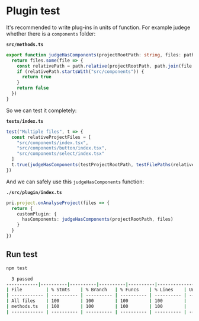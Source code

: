 # Plugin test

It's recommended to write plug-ins in units of function. For example judege whether there is a `components` folder:

**`src/methods.ts`**

```typescript
export function judgeHasComponents(projectRootPath: string, files: path.ParsedPath[]) {
  return files.some(file => {
    const relativePath = path.relative(projectRootPath, path.join(file.dir, file.name))
    if (relativePath.startsWith("src/components")) {
      return true
    }
    return false
  })
}
```

So we can test it completely:

**`tests/index.ts`**

```typescript
test("Multiple files", t => {
  const relativeProjectFiles = [
    "src/components/index.tsx",
    "src/components/button/index.tsx",
    "src/components/select/index.tsx"
  ]
  t.true(judgeHasComponents(testProjectRootPath, testFilePaths(relativeProjectFiles)))
})
```

And we can safely use this `judgeHasComponents` function:

**`./src/plugin/index.ts`**

```typescript
pri.project.onAnalyseProject(files => {
  return {
    customPlugin: {
      hasComponents: judgeHasComponents(projectRootPath, files)
    }
  }
})
```

## Run test

```bash
npm test
```

```bash
  3 passed
------------|----------|----------|----------|----------|-------------------|
| File         | % Stmts    | % Branch   | % Funcs    | % Lines    | Uncovered Line #s   |
| ------------ | ---------- | ---------- | ---------- | ---------- | ------------------- |
| All files    | 100        | 100        | 100        | 100        |                     |
| methods.ts   | 100        | 100        | 100        | 100        |                     |
| ------------ | ---------- | ---------- | ---------- | ---------- | ------------------- |
```
